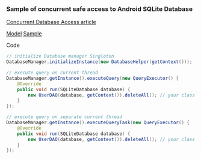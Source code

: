 ### Sample of concurrent safe access to Android SQLite Database

[Concurrent Database Access article][1]

[Model][2] 
[Sample][3]

Code

```java
// initialize Database manager Singleton
DatabaseManager.initializeInstance(new DatabaseHelper(getContext()));

// execute query on current thread
DatabaseManager.getInstance().executeQuery(new QueryExecutor() {
    @Override
    public void run(SQLiteDatabase database) {
        new UserDAO(database, getContext()).deleteAll(); // your class
    }
});

// execute query on separate current thread
DatabaseManager.getInstance().executeQueryTask(new QueryExecutor() {
    @Override
    public void run(SQLiteDatabase database) {
        new UserDAO(database, getContext()).deleteAll(); // your class
    }
});
```

  [1]: https://github.com/dmytrodanylyk/dmytrodanylyk/blob/gh-pages/articles/Concurrent%20Database%20Access.md
  [2]: https://github.com/dmytrodanylyk/android-concurrent-database/tree/master/database/src/com/dd/database
  [3]: https://github.com/dmytrodanylyk/android-concurrent-database/tree/master/database-test/src/com/test

